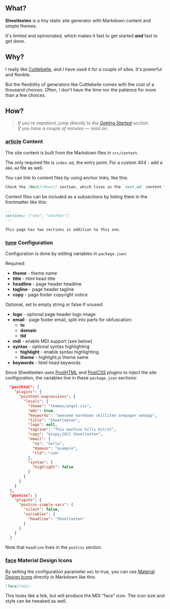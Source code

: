 ## What?

**Sheetleeten** is a tiny static site generator with Markdown content and simple themes. 

It's limited and opinionated, which makes it fast to get started ***and*** fast to get done.

## Why?

I really like [Cuttlebelle][Cuttlebelle], and I have used it for a couple of sites. It's powerful and flexible.

But the flexibility of generators like Cuttlebelle comes with the cost of a thousand choices. Often, I don't have the time nor the patience for more than a few choices.

## How?

> *If you're impatient, jump directly to the [Getting Started](#getting-started) section.  
> If you have a couple of minutes &mdash; read on.*

### [article](mdi) Content

The site content is built from the Markdown files in `src/content`.

The only required file is `index.md`, the entry point.
For a custom 404 - add a `404.md` file as well.

You can link to content files by using anchor links, like this:

```markdown
Check the [Next](#next) section, which lives in the `next.md` content file!
```

Content files can be included as a subsections by listing them in the frontmatter like this:

```markdown
---
sections: ["one", "another"]
---

This page has two sections in addition to this one.
```

### [tune](mdi) Configuration

Configuration is done by editing variables in `package.json`:

Required:
* **theme** - theme name
* **title** - html head title
* **headline** - page header headline
* **tagline** - page header tagline
* **copy** - page footer copyright notice

Optional, set to empty string or false if unused:
* **logo** - optional page header logo image
* **email** - page footer email, split into parts for obfuscation:
  * **to**
  * **domain**
  * **tld**
* **mdi** - enable MDI support (see below)
* **syntax** - optional syntax highlighting
  * **highlight** - enable syntax highlighting
  * **theme** - highlight.js theme name
* **keywords** - html head keywords


Since Sheetleeten uses [PostHTML][PostHTML] and [PostCSS][PostCSS] plugins to inject the site configuration, the variables live in these `package.json` sections:

```json
  "posthtml": {
    "plugins": {
      "posthtml-expressions": {
        "locals": {
          "theme": "themes/angel.css",
          "mdi": true,
          "keywords": "awesome markdown skitliten onepager webapp",
          "title": "Sheetleeten",
          "logo": null,
          "tagline": "This machine kills bitrot",
          "copy": "&copy;2021 Sheetleeten",
          "email": {
            "to": "hello",
            "domain": "example",
            "tld": "com"
          },
          "syntax": {
            "highlight": false
          }
        }
      }
    }
  },
  "postcss": {
    "plugins": {
      "postcss-simple-vars": {
        "silent": false,
        "variables": {
          "headline": "Sheetleeten"
        }
      }
    }
  }

```
Note that `headline` lives in the `postcss` section.

### [face](mdi) Material Design Icons

By setting the configuration parameter `mdi` to true, you can use [Material Design Icons][MDI] directly in Markdown like this:

```markdown
[face](mdi)
```

This looks like a link, but will produce the MDI "face" icon. The icon size and style can be tweaked as well.

[PostHTML]:https://posthtml.org
[PostCSS]:https://postcss.org
[Cuttlebelle]:https://cuttlebelle.com
[MDI]:https://material.io/resources/icons
